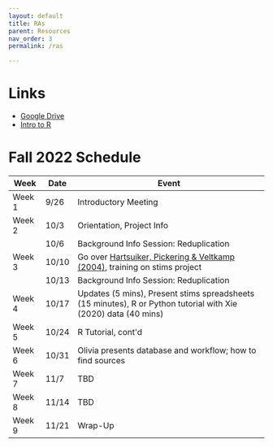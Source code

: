 ```yaml
---
layout: default
title: RAs
parent: Resources
nav_order: 3
permalink: /ras

---
```


# Links

*   [Google Drive](https://drive.google.com/drive/folders/1PJ4JndbOMVfRj0A2wCl2M4SWh9r6SCuc?usp=sharing)
*   [Intro to R](https://catherinearnett.github.io/docs/R-Tutorial-FA22.html)

# Fall 2022 Schedule

| Week      | Date | Event |
| ----------- | ----------- | ----------- |
| Week 1   | 9/26        | Introductory Meeting        |
| Week 2   | 10/3        | Orientation, Project Info        |
|  | 10/6         | Background Info Session: Reduplication     |
| Week 3   | 10/10        | Go over [Hartsuiker, Pickering & Veltkamp (2004)](https://journals.sagepub.com/doi/pdf/10.1111/j.0956-7976.2004.00693.x), training on stims project    |
|  | 10/13         | Background Info Session: Reduplication  |
| Week 4   | 10/17        | Updates (5 mins), Present stims spreadsheets (15 minutes), R or Python tutorial with Xie (2020) data (40 mins) |
| Week 5   | 10/24        | R Tutorial, cont'd |
| Week 6   | 10/31        | Olivia presents database and workflow; how to find sources |
| Week 7   | 11/7        | TBD |
| Week 8   | 11/14        | TBD        |
| Week 9   | 11/21        | Wrap-Up  |
